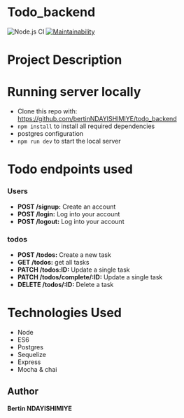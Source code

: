 # Todo_backend
![Node.js CI](https://github.com/bertinNDAYISHIMIYE/Todo_backend/workflows/Node.js%20CI/badge.svg?branch=bg-FixHeroku)
[![Maintainability](https://api.codeclimate.com/v1/badges/1e8c41ee339bfd0a9541/maintainability)](https://codeclimate.com/github/bertinNDAYISHIMIYE/Todo_backend/maintainability)

# Project Description

# Running server locally

- Clone this repo with: https://github.com/bertinNDAYISHIMIYE/todo_backend
- `npm install` to install all required dependencies
- postgres configuration
- `npm run dev` to start the local server

# Todo  endpoints used

### Users

- **POST /signup:** Create an account
- **POST /login:** Log into your account
- **POST /logout:** Log into your account

### todos

- **POST /todos:** Create a new task
- **GET /todos:** get all tasks
- **PATCH /todos:ID:** Update a single task
- **PATCH /todos/complete/:ID:** Update a single task
- **DELETE /todos/:ID:** Delete a task


# Technologies Used

- Node
- ES6
- Postgres
- Sequelize
- Express
- Mocha & chai

## Author 

**Bertin NDAYISHIMIYE**